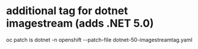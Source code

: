 # additional tag for dotnet imagestream (adds .NET 5.0)
oc patch is dotnet -n openshift --patch-file dotnet-50-imagestreamtag.yaml

